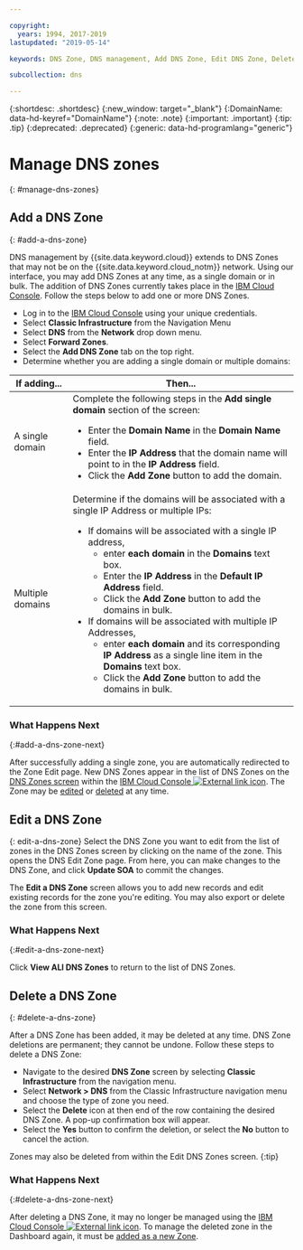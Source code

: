 ```yaml
---

copyright:
  years: 1994, 2017-2019
lastupdated: "2019-05-14"

keywords: DNS Zone, DNS management, Add DNS Zone, Edit DNS Zone, Delete DNS Zone

subcollection: dns

---
```



{:shortdesc: .shortdesc}
{:new_window: target="_blank"}
{:DomainName: data-hd-keyref="DomainName"}
{:note: .note}
{:important: .important}
{:tip: .tip}
{:deprecated: .deprecated}
{:generic: data-hd-programlang="generic"}

# Manage DNS zones
{: #manage-dns-zones}

## Add a DNS Zone
{: #add-a-dns-zone}

DNS management by {{site.data.keyword.cloud}} extends to DNS Zones that may not be on the {{site.data.keyword.cloud_notm}} network. Using our interface, you may add DNS Zones at any time, as a single domain or in bulk. The addition of DNS Zones currently takes place in the [IBM Cloud Console](https://{DomainName}/). Follow the steps below to add one or more DNS Zones.

* Log in to the [IBM Cloud Console](https://{DomainName}/) using your unique credentials.
* Select **Classic Infrastructure** from the Navigation Menu
* Select **DNS** from the **Network** drop down menu.
* Select **Forward Zones**.
* Select the **Add DNS Zone** tab on the top right.
* Determine whether you are adding a single domain or multiple domains:

|If adding...|Then...|
|---|---|
|A single domain| Complete the following steps in the  **Add single domain** section of the screen: <ul><li>Enter the **Domain Name** in the **Domain Name** field.</li><li>Enter the **IP Address** that the domain name will point to in the **IP Address** field.</li><li>Click the **Add Zone** button to add the domain.</li></ul>|
|Multiple domains| Determine if the domains will be associated with a single IP Address or multiple IPs: <ul><li>If domains will be associated with a single IP address, <ul><li>enter **each domain** in the **Domains** text box.</li><li>Enter the **IP Address** in the **Default IP Address** field.</li><li>Click the **Add Zone** button to add the domains in bulk.</li></ul></li><li>If domains will be associated with multiple IP Addresses, <ul><li>enter **each domain** and its corresponding **IP Address** as a single line item in the **Domains** text box.</li><li>Click the **Add Zone** button to add the domains in bulk.</li></ul></li></ul>


### What Happens Next
{:#add-a-dns-zone-next}

After successfully adding a single zone, you are automatically redirected to the Zone Edit page. 
New DNS Zones appear in the list of DNS Zones on the [DNS Zones screen](/docs/infrastructure/dns?topic=dns-use-the-dns-zones-screens) within the [IBM Cloud Console ![External link icon](../../icons/launch-glyph.svg "External link icon")](https://{DomainName}/). The Zone may be [edited](#edit-a-dns-zone) or [deleted](#delete-a-dns-zone) at any time.

## Edit a DNS Zone
{: edit-a-dns-zone}
Select the DNS Zone you want to edit from the list of zones in the DNS Zones screen by clicking on the name of the zone. This opens the DNS Edit Zone page. From here, you can make changes to the DNS Zone, and click **Update SOA** to commit the changes. 

The **Edit a DNS Zone** screen allows you to add new records and edit existing records for the zone you're editing. You may also export or delete the zone from this screen.

### What Happens Next
{:#edit-a-dns-zone-next}

Click **View ALl DNS Zones** to return to the list of DNS Zones.


## Delete a DNS Zone
{: #delete-a-dns-zone}

After a DNS Zone has been added, it may be deleted at any time. DNS Zone deletions are permanent; they cannot be undone. Follow these steps to delete a DNS Zone:

* Navigate to the desired **DNS Zone** screen by selecting **Classic Infrastructure** from the navigation menu. 
* Select **Network > DNS** from the Classic Infrastructure navigation menu and choose the type of zone you need.
* Select the **Delete** icon at then end of the row containing the desired DNS Zone. A pop-up confirmation box will appear.
* Select the **Yes** button to confirm the deletion, or select the **No** button to cancel the action.

Zones may also be deleted from within the Edit DNS Zones screen.
{:tip}

### What Happens Next
{:#delete-a-dns-zone-next}

After deleting a DNS Zone, it may no longer be managed using the [IBM Cloud Console ![External link icon](../../icons/launch-glyph.svg "External link icon")](https://{DomainName}/). To manage the deleted zone in the Dashboard again, it must be [added as a new Zone](#add-a-dns-zone).
